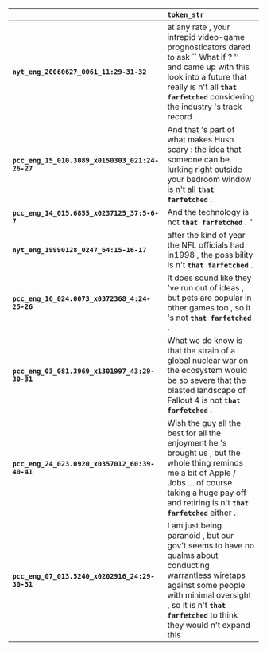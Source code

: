|                                                 | `token_str`                                                                                                                                                                                                                  |
|:------------------------------------------------|:-----------------------------------------------------------------------------------------------------------------------------------------------------------------------------------------------------------------------------|
| **`nyt_eng_20060627_0061_11:29-31-32`**         | at any rate , your intrepid video-game prognosticators dared to ask `` What if ? '' and came up with this look into a future that really is n't all __`that farfetched`__ considering the industry 's track record .         |
| **`pcc_eng_15_010.3089_x0150303_021:24-26-27`** | And that 's part of what makes Hush scary : the idea that someone can be lurking right outside your bedroom window is n't all __`that farfetched`__ .                                                                        |
| **`pcc_eng_14_015.6855_x0237125_37:5-6-7`**     | And the technology is not __`that farfetched`__ . "                                                                                                                                                                          |
| **`nyt_eng_19990128_0247_64:15-16-17`**         | after the kind of year the NFL officials had in1998 , the possibility is n't __`that farfetched`__ .                                                                                                                         |
| **`pcc_eng_16_024.0073_x0372368_4:24-25-26`**   | It does sound like they 've run out of ideas , but pets are popular in other games too , so it 's not __`that farfetched`__ .                                                                                                |
| **`pcc_eng_03_081.3969_x1301997_43:29-30-31`**  | What we do know is that the strain of a global nuclear war on the ecosystem would be so severe that the blasted landscape of Fallout 4 is not __`that farfetched`__ .                                                        |
| **`pcc_eng_24_023.0920_x0357012_60:39-40-41`**  | Wish the guy all the best for all the enjoyment he 's brought us , but the whole thing reminds me a bit of Apple / Jobs ... of course taking a huge pay off and retiring is n't __`that farfetched`__ either .               |
| **`pcc_eng_07_013.5240_x0202916_24:29-30-31`**  | I am just being paranoid , but our gov't seems to have no qualms about conducting warrantless wiretaps against some people with minimal oversight , so it is n't __`that farfetched`__ to think they would n't expand this . |